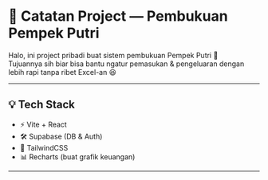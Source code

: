 # 📘 Catatan Project — Pembukuan Pempek Putri

Halo, ini project pribadi buat sistem pembukuan Pempek Putri 🍢  
Tujuannya sih biar bisa bantu ngatur pemasukan & pengeluaran dengan lebih rapi tanpa ribet Excel-an 😆  

---

## 💡 Tech Stack

- ⚡ Vite + React  
- 🛠️ Supabase (DB & Auth)  
- 🎨 TailwindCSS  
- 📊 Recharts (buat grafik keuangan)  

---